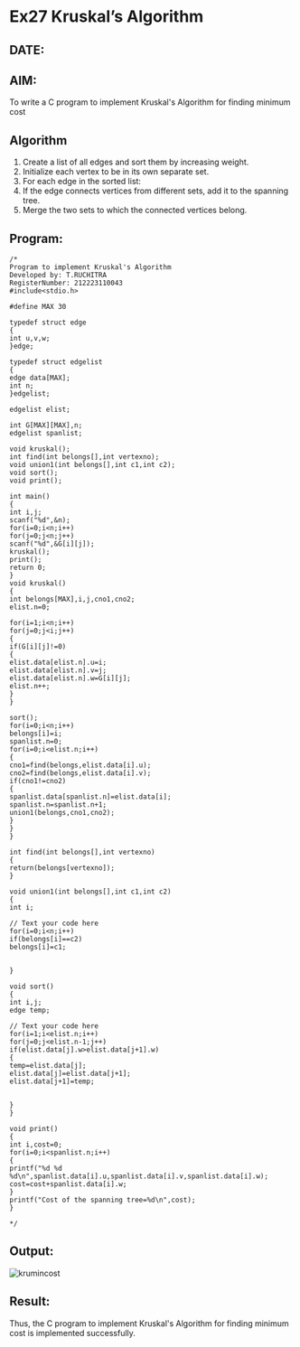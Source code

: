 # Ex27 Kruskal’s Algorithm
## DATE:
## AIM:
To write a C program to implement Kruskal's Algorithm for finding minimum cost

## Algorithm
1. Create a list of all edges and sort them by increasing weight.  
2. Initialize each vertex to be in its own separate set.  
3. For each edge in the sorted list:  
4. If the edge connects vertices from different sets, add it to the spanning tree.  
5. Merge the two sets to which the connected vertices belong. 

## Program:
```
/*
Program to implement Kruskal's Algorithm
Developed by: T.RUCHITRA
RegisterNumber: 212223110043
#include<stdio.h>
 
#define MAX 30
 
typedef struct edge
{
int u,v,w;
}edge;
 
typedef struct edgelist
{
edge data[MAX];
int n;
}edgelist;
 
edgelist elist;
 
int G[MAX][MAX],n;
edgelist spanlist;
 
void kruskal();
int find(int belongs[],int vertexno);
void union1(int belongs[],int c1,int c2);
void sort();
void print();
 
int main()
{
int i,j;
scanf("%d",&n);
for(i=0;i<n;i++)
for(j=0;j<n;j++)
scanf("%d",&G[i][j]);
kruskal();
print();
return 0;
}
void kruskal()
{
int belongs[MAX],i,j,cno1,cno2;
elist.n=0;
 
for(i=1;i<n;i++)
for(j=0;j<i;j++)
{
if(G[i][j]!=0)
{
elist.data[elist.n].u=i;
elist.data[elist.n].v=j;
elist.data[elist.n].w=G[i][j];
elist.n++;
}
}
 
sort();
for(i=0;i<n;i++)
belongs[i]=i;
spanlist.n=0;
for(i=0;i<elist.n;i++)
{
cno1=find(belongs,elist.data[i].u);
cno2=find(belongs,elist.data[i].v);
if(cno1!=cno2)
{
spanlist.data[spanlist.n]=elist.data[i];
spanlist.n=spanlist.n+1;
union1(belongs,cno1,cno2);
}
}
}
 
int find(int belongs[],int vertexno)
{
return(belongs[vertexno]);
}
 
void union1(int belongs[],int c1,int c2)
{
int i;

// Text your code here
for(i=0;i<n;i++)
if(belongs[i]==c2)
belongs[i]=c1;


}
 
void sort()
{
int i,j;
edge temp;

// Text your code here
for(i=1;i<elist.n;i++)
for(j=0;j<elist.n-1;j++)
if(elist.data[j].w>elist.data[j+1].w)
{
temp=elist.data[j];
elist.data[j]=elist.data[j+1];
elist.data[j+1]=temp;


}
}
 
void print()
{
int i,cost=0;
for(i=0;i<spanlist.n;i++)
{
printf("%d %d %d\n",spanlist.data[i].u,spanlist.data[i].v,spanlist.data[i].w);
cost=cost+spanlist.data[i].w;
}
printf("Cost of the spanning tree=%d\n",cost);
}

*/
```

## Output:
![krumincost](https://github.com/user-attachments/assets/cb787176-1a6d-4729-abd3-4095a4f145c9)


## Result:
Thus, the C program to implement Kruskal's Algorithm for finding minimum cost is implemented successfully.
